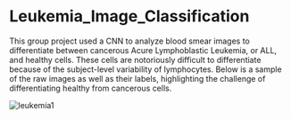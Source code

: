 # Leukemia_Image_Classification
This group project used a CNN to analyze blood smear images to differentiate between cancerous Acure Lymphoblastic Leukemia, or ALL, and healthy cells.  These cells are notoriously difficult to differentiate because of the subject-level variability of lymphocytes.
Below is a sample of the raw images as well as their labels, highlighting the challenge of differentiating healthy from cancerous cells.


![leukemia1](https://github.com/lonnagee/Leukemia_Image_Classification/assets/136399598/b77c464b-36d7-491b-ac02-75c2d1b1754a)
